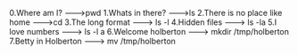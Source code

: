 0.Where am I? --->pwd
1.Whats in there? --->ls
2.There is no place like home --->cd
3.The long format ---> ls -l
4.Hidden files ---> ls -la
5.I love numbers ---> ls -l a
6.Welcome holberton ---> mkdir /tmp/holberton
7.Betty in Holberton ---> mv /tmp/holberton